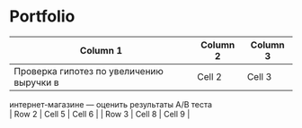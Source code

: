 # Portfolio
| Column 1 | Column 2 | Column 3 |
|----------|----------|----------|
| Проверка гипотез по увеличению выручки в | Cell 2   | Cell 3   |
интернет-магазине — оценить результаты A/B теста    
| Row 2    | Cell 5   | Cell 6   |
| Row 3    | Cell 8   | Cell 9   |
